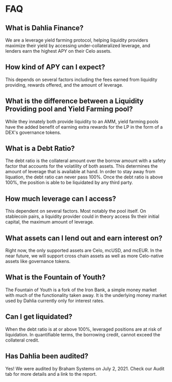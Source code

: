 # FAQ

## What is Dahlia Finance?

We are a leverage yield farming protocol, helping liquidity providers maximize their yield by accessing under-collateralized leverage, and lenders earn the highest APY on their Celo assets. 

## How kind of APY can I expect?

This depends on several factors including the fees earned from liquidity providing, rewards offered, and the amount of leverage.  

## What is the difference between a Liquidity Providing pool and Yield Farming pool? 

While they innately both provide liquidity to an AMM, yield farming pools have the added benefit of earning extra rewards for the LP in the form of a DEX's governance tokens. 

## What is a Debt Ratio?

The debt ratio is the collateral amount over the borrow amount with a safety factor that accounts for the volatility of both assets. This determines the amount of leverage that is available at hand. In order to stay away from liquation, the debt ratio can never pass 100%. Once the debt ratio is above 100%, the position is able to be liquidated by any third party.

## How much leverage can I access?

This dependent on several factors. Most notably the pool itself. On stablecoin pairs, a liquidity provider could in theory access 9x their initial capital, the maximum amount of leverage.

## What assets can I lend out and earn interest on? 

Right now, the only supported assets are Celo, mcUSD, and mcEUR. In the near future, we will support cross chain assets as well as more Celo-native assets like governance tokens. 

## What is the Fountain of Youth?

The Fountain of Youth is a fork of the Iron Bank, a simple money market with much of the functionality taken away. It is the underlying money market used by Dahlia currently only for interest rates.

## Can I get liquidated? 

When the debt ratio is at or above 100%, leveraged positions are at risk of liquidation. In quantifiable terms, the borrowing credit, cannot exceed the collateral credit.

## Has Dahlia been audited?

Yes! We were audited by Braham Systems on July 2, 2021. Check our Audit tab for more details and a link to the report. 
